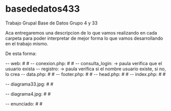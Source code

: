 # basededatos433
Trabajo Grupal Base de Datos Grupo 4 y 33

Aca entregaremos una descripcion de lo que vamos realizando en cada carpeta para poder interpretar de mejor forma lo que vamos desarrollando en el trabajo mismo.

De esta forma:

-- web: 
	# #
	-- conexion.php:
		# #
	-- consulta_login: -> paula
		verifica que el usuario exista
	-- registro: -> paula
		verifica si el nombre usuario existe, si no, lo crea
	-- data.php:
		# #
	-- footer.php:
		# #
	-- head.php:
		# #
	-- index.php:
		# #

-- diagrama33.jpg:
	# #

-- diagrama4.jpg:
	# #

-- enunciado:
	# #